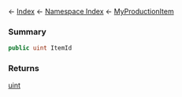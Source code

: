 ← [Index](Api-Index) ← [Namespace Index](Namespace-Index) ← [MyProductionItem](Sandbox.ModAPI.Ingame.MyProductionItem)

### Summary

```csharp
public uint ItemId
```

### Returns

[uint](https://docs.microsoft.com/en-us/dotnet/api/System.UInt32?view=netframework-4.6)

